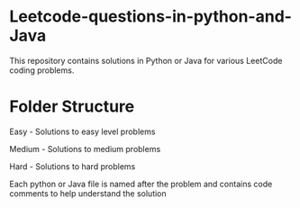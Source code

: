 # Leetcode-questions-in-python-and-Java
This repository contains solutions in Python or Java for various LeetCode coding problems.

# Folder Structure
Easy - Solutions to easy level problems


Medium - Solutions to medium problems


Hard - Solutions to hard problems


Each python or Java file is named after the problem and contains code comments to help understand the solution

